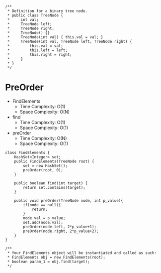 ```
/**
 * Definition for a binary tree node.
 * public class TreeNode {
 *     int val;
 *     TreeNode left;
 *     TreeNode right;
 *     TreeNode() {}
 *     TreeNode(int val) { this.val = val; }
 *     TreeNode(int val, TreeNode left, TreeNode right) {
 *         this.val = val;
 *         this.left = left;
 *         this.right = right;
 *     }
 * }
 */
```
# PreOrder
* FindElements
	* Time Complexity: O(1)
	* Space Complexity: O(N)
* find 
	* Time Complexity: O(1)
	* Space Complexity: O(1)
* preOrder
	* Time Complexity: O(N)
	* Space Complexity: O(1)

```
class FindElements {
    HashSet<Integer> set;
    public FindElements(TreeNode root) {
        set = new HashSet();
        preOrder(root, 0);
    }
    
    public boolean find(int target) {
        return set.contains(target);
    }
    
    public void preOrder(TreeNode node, int p_value){
        if(node == null){
            return;
        }
        node.val = p_value;
        set.add(node.val);
        preOrder(node.left, 2*p_value+1);
        preOrder(node.right, 2*p_value+2);
    }
}
```
```
/**
 * Your FindElements object will be instantiated and called as such:
 * FindElements obj = new FindElements(root);
 * boolean param_1 = obj.find(target);
 */
```